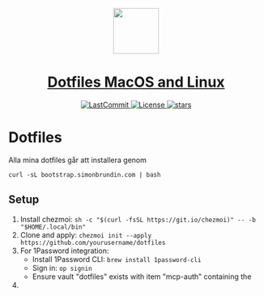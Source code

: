  <p align="center">
  <a href="https://simonbrundin.com">
    <picture>
      <source media="(prefers-color-scheme: dark)" srcset="https://alfonsofortunato.com/img/logo.png">
      <img src="https://alfonsofortunato.com/img/logo.png" height="90">
    </picture>
    <h1 align="center">Dotfiles MacOS and Linux</h1>
  </a>
</p>

<p align="center">
  <a href="https://github.com/MovieMaker93/devpod-dotfiles-chezmoi/commit">
    <img alt="LastCommit" src="https://img.shields.io/github/last-commit/simonbrundin/dotfiles/main?style=for-the-badge&logo=github&color=%237dcfff">
  </a>
  <!-- <a href="https://github.com/MovieMaker93/devpod-dotfiles-chezmoi/actions/workflows/"> -->
  <!-- </a> -->
  <a href="https://github.com/MovieMaker93/devpod-dotfiles-chezmoi/blob/main/LICENSE">
    <img alt="License" src="https://img.shields.io/github/license/MovieMaker93/devpod-dotfiles-chezmoi?style=for-the-badge&logo=github">
  </a>
  <a href="https://github.com/MovieMaker93/devpod-dotfiles-chezmoi/stars">
    <img alt="stars" src="https://img.shields.io/github/stars/MovieMaker93/devpod-dotfiles-chezmoi?style=for-the-badge&logo=github&color=%23f7768e">
  </a>
</p>

# Dotfiles

Alla mina dotfiles går att installera genom

```
curl -sL bootstrap.simonbrundin.com | bash
```

## Setup

1. Install chezmoi:
   `sh -c "$(curl -fsSL https://git.io/chezmoi)" -- -b "$HOME/.local/bin"`
2. Clone and apply:
   `chezmoi init --apply https://github.com/yourusername/dotfiles`
3. For 1Password integration:
   - Install 1Password CLI: `brew install 1password-cli`
   - Sign in: `op signin`
   - Ensure vault "dotfiles" exists with item "mcp-auth" containing the
4.
